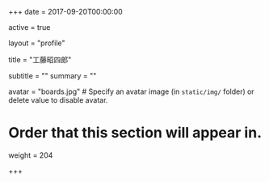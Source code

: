 +++
date = 2017-09-20T00:00:00

active = true

layout = "profile"

title = "工藤昭四郎"

subtitle = ""
summary = ""

avatar = "boards.jpg"  # Specify an avatar image (in `static/img/` folder) or delete value to disable avatar.

# Order that this section will appear in.
weight = 204

+++
